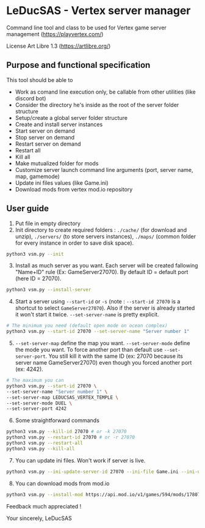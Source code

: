 # LeDucSAS - Vertex server manager
Command line tool and class to be used for Vertex game server management (https://playvertex.com/)

License Art Libre 1.3 (https://artlibre.org/)


## Purpose and functional specification
This tool should be able to
- Work as comand line execution only, be callable from other utilities (like discord bot)
- Consider the directory he's inside as the root of the server folder structure
- Setup/create a global server folder structure
- Create and install server instances
- Start server on demand
- Stop server on demand
- Restart server on demand
- Restart all
- Kill all
- Make mutualized folder for mods
- Customize server launch command line arguments (port, server name, map, gamemode)
- Update ini files values (like Game.ini)
- Download mods from vertex mod.io repository


## User guide
1. Put file in empty directory
2. Init directory to create required folders : `./cache/` (for download and unzip), `./servers/` (to store servers instances), `./maps/` (common folder for every 	instance in order to save disk space).
```bash
python3 vsm.py --init
```
3. Install as much server as you want. Each server will be created fallowing "Name+ID" rule (Ex: GameServer27070). By default ID = default port (here ID = 27070). 
```bash
python3 vsm.py --install-server
```
4. Start a server using `--start-id` or `-s` (note : `--start-id 27070` is a shortcut to select `GameServer27070`). Also if the server is already started it won't start it twice. `--set-server-name` is pretty explicit. 
```bash
# The minimum you need (default open mode on ocean complex)
python3 vsm.py --start-id 27070 --set-server-name "Server number 1" 
```
5. `--set-server-map` define the map you want. `--set-server-mode` define the mode you want. To force another port than default use `--set-server-port`. You still kill it with the same ID (ex: 27070 because its server name GameServer27070) even though you forced another port (ex: 4242).
```bash
# The maximum you can
python3 vsm.py --start-id 27070 \
--set-server-name "Server number 1" \
--set-server-map LEDUCSAS_VERTEX_TEMPLE \
--set-server-mode DUEL \
--set-server-port 4242
```
6. Some straightforward commands
```bash
python3 vsm.py --kill-id 27070 # or -k 27070
python3 vsm.py --restart-id 27070 # or -r 27070
python3 vsm.py --restart-all
python3 vsm.py --kill-all
```
7. You can update ini files. Won't work if server is live.
```bash
python3 vsm.py --ini-update-server-id 27070 --ini-file Game.ini --ini-update-key RequiresPassword --ini-new-value False
```
8. You can download mods from mod.io
```bash
python3 vsm.py --install-mod https://api.mod.io/v1/games/594/mods/1780746/files/2779135/download
```

Feedback much appreciated !

Your sincerely,
LeDucSAS